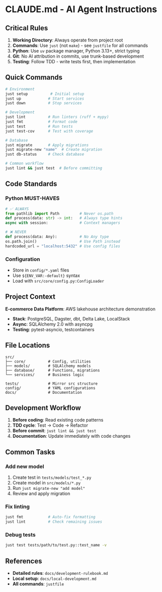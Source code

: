 # CLAUDE.md - AI Agent Instructions

## Critical Rules

1. **Working Directory**: Always operate from project root
2. **Commands**: Use `just` (not `make`) - see `justfile` for all commands
3. **Python**: Use `uv` package manager, Python 3.13+, strict typing
4. **Git**: No AI attribution in commits, use trunk-based development
5. **Testing**: Follow TDD - write tests first, then implementation

## Quick Commands

```bash
# Environment
just setup          # Initial setup
just up            # Start services
just down          # Stop services

# Development
just lint          # Run linters (ruff + mypy)
just fmt           # Format code
just test          # Run tests
just test-cov      # Test with coverage

# Database
just migrate       # Apply migrations
just migrate-new "name"  # Create migration
just db-status     # Check database

# Common workflow
just lint && just test  # Before committing
```

## Code Standards

### Python MUST-HAVES

```python
# ✅ ALWAYS
from pathlib import Path         # Never os.path
def process(data: str) -> int:   # Always type hints
async with session:              # Context managers

# ❌ NEVER
def process(data: Any):          # No Any type
os.path.join()                   # Use Path instead
hardcoded_url = "localhost:5432" # Use config files
```

### Configuration

- Store in `config/*.yaml` files
- Use `${ENV_VAR:-default}` syntax
- Load with `src/core/config.py:ConfigLoader`

## Project Context

**E-commerce Data Platform**: AWS lakehouse architecture demonstration

- **Stack**: PostgreSQL, Dagster, dbt, Delta Lake, LocalStack
- **Async**: SQLAlchemy 2.0 with asyncpg
- **Testing**: pytest-asyncio, testcontainers

## File Locations

```text
src/
├── core/          # Config, utilities
├── models/        # SQLAlchemy models
├── database/      # Functions, migrations
└── services/      # Business logic

tests/             # Mirror src structure
config/            # YAML configurations
docs/              # Documentation
```

## Development Workflow

1. **Before coding**: Read existing code patterns
2. **TDD cycle**: Test → Code → Refactor
3. **Before commit**: `just lint && just test`
4. **Documentation**: Update immediately with code changes

## Common Tasks

### Add new model

1. Create test in `tests/models/test_*.py`
2. Create model in `src/models/*.py`
3. Run `just migrate-new "add model"`
4. Review and apply migration

### Fix linting

```bash
just fmt           # Auto-fix formatting
just lint          # Check remaining issues
```

### Debug tests

```bash
just test tests/path/to/test.py::test_name -v
```

## References

- **Detailed rules**: `docs/development-rulebook.md`
- **Local setup**: `docs/local-development.md`
- **All commands**: `justfile`

